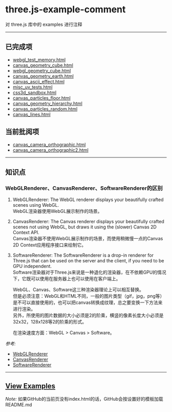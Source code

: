 # three.js-example-comment

对 three.js 库中的 examples 进行注释

***

## 已完成项

- [webgl_test_memory.html](examples/webgl_test_memory.html)
- [canvas_geometry_cube.html](examples/canvas_geometry_cube.html)
- [webgl_geometry_cube.html](examples/webgl_geometry_cube.html)
- [canvas_geometry_earth.html](examples/canvas_geometry_earth.html)
- [canvas_ascii_effect.html](examples/canvas_ascii_effect.html)
- [misc_uv_tests.html](examples/misc_uv_tests.html)
- [css3d_sandbox.html](examples/css3d_sandbox.html)
- [canvas_particles_floor.html](examples/canvas_particles_floor.html)
- [canvas_geometry_hierarchy.html](examples/canvas_geometry_hierarchy.html)
- [canvas_particles_random.html](examples/canvas_particles_random.html)
- [canvas_lines.html](examples/canvas_lines.html)

## 当前批阅项

- [canvas_camera_orthographic.html](examples/canvas_camera_orthographic.html)
- [canvas_camera_orthographic2.html](examples/canvas_camera_orthographic2.html)

***

## 知识点
### WebGLRenderer、CanvasRenderer、SoftwareRenderer的区别
1. WebGLRenderer: The WebGL renderer displays your beautifully crafted scenes using WebGL.
<br>WebGL渲染器使用WebGL展示制作的场景。
2. CanvasRenderer: The Canvas renderer displays your beautifully crafted scenes not using WebGL, but draws it using the (slower) Canvas 2D Context API.
<br>Canvas渲染器不使用WebGL展示制作的场景，而使用稍微慢一点的Canvas 2D Context应用程序接口来绘制它。
3. SoftwareRenderer: The SoftwareRenderer is a drop-in renderer for Three.js that can be used on the server and the client, if you need to be GPU independent.
<br>Software渲染器对于Three.js来说是一种退化的渲染器，在不依赖GPU的情况下，它既可以使用在服务器上也可以使用在客户端上。

	WebGL、Canvas、Software这三种渲染器理论上可以相互替换。<br>
	但是必须注意：WebGL和HTML不同，一般的图片类型（gif，jpg，png等）是不可以直接使用的，也可以把canvas转换成纹理，总之要变换一下方法来进行渲染。<br>
	另外，所使用的图片数据的大小必须是2的阶乘，横竖的像素长度大小必须是32x32，128x128等2的阶乘的形式。<br>

	在渲染速度方面：WebGL > Canvas > Software。

*参考:* 
- [WebGLRenderer](https://threejs.org/docs/index.html#Reference/Renderers/WebGLRenderer)
- [CanvasRenderer](https://threejs.org/docs/index.html#Examples/Renderers/CanvasRenderer)
- [SoftwareRenderer](https://www.npmjs.com/package/three-software-renderer)

***

## [View Examples](examples/index.html)

*Note:* 如果GitHub的当前页没有index.html的话，GitHub会按设置好的模板加载README.md


